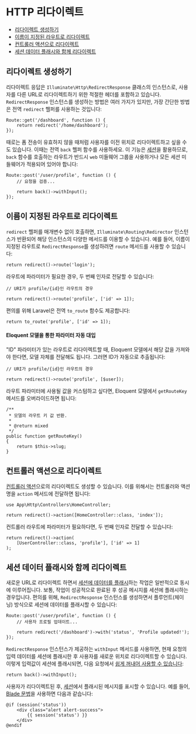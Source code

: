 # HTTP 리다이렉트

- [리다이렉트 생성하기](#creating-redirects)
- [이름이 지정된 라우트로 리다이렉트](#redirecting-named-routes)
- [컨트롤러 액션으로 리다이렉트](#redirecting-controller-actions)
- [세션 데이터 플래시와 함께 리다이렉트](#redirecting-with-flashed-session-data)

<a name="creating-redirects"></a>
## 리다이렉트 생성하기

리다이렉트 응답은 `Illuminate\Http\RedirectResponse` 클래스의 인스턴스로, 사용자를 다른 URL로 리다이렉트하기 위한 적절한 헤더를 포함하고 있습니다. `RedirectResponse` 인스턴스를 생성하는 방법은 여러 가지가 있지만, 가장 간단한 방법은 전역 `redirect` 헬퍼를 사용하는 것입니다:

    Route::get('/dashboard', function () {
        return redirect('/home/dashboard');
    });

때로는 폼 전송이 유효하지 않을 때처럼 사용자를 이전 위치로 리다이렉트하고 싶을 수도 있습니다. 이때는 전역 `back` 헬퍼 함수를 사용하세요. 이 기능은 [세션](/docs/{{version}}/session)을 활용하므로, `back` 함수를 호출하는 라우트가 반드시 `web` 미들웨어 그룹을 사용하거나 모든 세션 미들웨어가 적용되어 있어야 합니다:

    Route::post('/user/profile', function () {
        // 요청을 검증...

        return back()->withInput();
    });

<a name="redirecting-named-routes"></a>
## 이름이 지정된 라우트로 리다이렉트

`redirect` 헬퍼를 매개변수 없이 호출하면, `Illuminate\Routing\Redirector` 인스턴스가 반환되어 해당 인스턴스의 다양한 메서드를 이용할 수 있습니다. 예를 들어, 이름이 지정된 라우트로 `RedirectResponse`를 생성하려면 `route` 메서드를 사용할 수 있습니다:

    return redirect()->route('login');

라우트에 파라미터가 필요한 경우, 두 번째 인자로 전달할 수 있습니다:

    // URI가 profile/{id}인 라우트의 경우

    return redirect()->route('profile', ['id' => 1]);

편의를 위해 Laravel은 전역 `to_route` 함수도 제공합니다:

    return to_route('profile', ['id' => 1]);

<a name="populating-parameters-via-eloquent-models"></a>
#### Eloquent 모델을 통한 파라미터 자동 대입

"ID" 파라미터가 있는 라우트로 리다이렉트할 때, Eloquent 모델에서 해당 값을 가져와야 한다면, 모델 자체를 전달해도 됩니다. 그러면 ID가 자동으로 추출됩니다:

    // URI가 profile/{id}인 라우트의 경우

    return redirect()->route('profile', [$user]);

라우트 파라미터에 사용될 값을 커스텀하고 싶다면, Eloquent 모델에서 `getRouteKey` 메서드를 오버라이드하면 됩니다:

    /**
     * 모델의 라우트 키 값 반환.
     *
     * @return mixed
     */
    public function getRouteKey()
    {
        return $this->slug;
    }

<a name="redirecting-controller-actions"></a>
## 컨트롤러 액션으로 리다이렉트

[컨트롤러 액션](/docs/{{version}}/controllers)으로의 리다이렉트도 생성할 수 있습니다. 이를 위해서는 컨트롤러와 액션명을 `action` 메서드에 전달하면 됩니다:

    use App\Http\Controllers\HomeController;

    return redirect()->action([HomeController::class, 'index']);

컨트롤러 라우트에 파라미터가 필요하다면, 두 번째 인자로 전달할 수 있습니다:

    return redirect()->action(
        [UserController::class, 'profile'], ['id' => 1]
    );

<a name="redirecting-with-flashed-session-data"></a>
## 세션 데이터 플래시와 함께 리다이렉트

새로운 URL로 리다이렉트 하면서 [세션에 데이터를 플래시](/docs/{{version}}/session#flash-data)하는 작업은 일반적으로 동시에 이루어집니다. 보통, 작업이 성공적으로 완료된 후 성공 메시지를 세션에 플래시하는 경우입니다. 편의를 위해, `RedirectResponse` 인스턴스를 생성하면서 플루언트(체이닝) 방식으로 세션에 데이터를 플래시할 수 있습니다:

    Route::post('/user/profile', function () {
        // 사용자 프로필 업데이트...

        return redirect('/dashboard')->with('status', 'Profile updated!');
    });

`RedirectResponse` 인스턴스가 제공하는 `withInput` 메서드를 사용하면, 현재 요청의 입력 데이터를 세션에 플래시한 후 사용자를 새로운 위치로 리다이렉트할 수 있습니다. 이렇게 입력값이 세션에 플래시되면, 다음 요청에서 [쉽게 꺼내어 사용할 수 있습니다](/docs/{{version}}/requests#retrieving-old-input):

    return back()->withInput();

사용자가 리다이렉트된 후, [세션](/docs/{{version}}/session)에서 플래시된 메시지를 표시할 수 있습니다. 예를 들어, [Blade 문법](/docs/{{version}}/blade)을 사용하면 다음과 같습니다:

    @if (session('status'))
        <div class="alert alert-success">
            {{ session('status') }}
        </div>
    @endif
